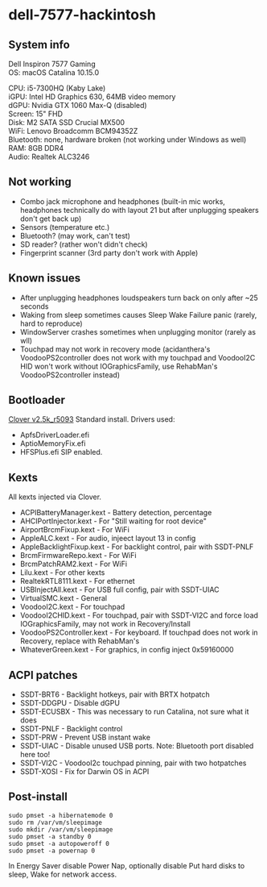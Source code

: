 # dell-7577-hackintosh

## System info
Dell Inspiron 7577 Gaming  
OS: macOS Catalina 10.15.0

CPU: i5-7300HQ (Kaby Lake)  
iGPU: Intel HD Graphics 630, 64MB video memory  
dGPU: Nvidia GTX 1060 Max-Q (disabled)  
Screen: 15" FHD  
Disk: M2 SATA SSD Crucial MX500  
WiFi: Lenovo Broadcomm BCM94352Z  
Bluetooth: none, hardware broken (not working under Windows as well)  
RAM: 8GB DDR4  
Audio: Realtek ALC3246  

## Not working
* Combo jack microphone and headphones (built-in mic works, headphones technically do with layout 21 but after unplugging speakers don't get back up)
* Sensors (temperature etc.)
* Bluetooth? (may work, can't test)
* SD reader? (rather won't didn't check)
* Fingerprint scanner (3rd party don't work with Apple)

## Known issues
* After unplugging headphones loudspeakers turn back on only after ~25 seconds
* Waking from sleep sometimes causes Sleep Wake Failure panic (rarely, hard to reproduce)
* WindowServer crashes sometimes when unplugging monitor (rarely as wll)
* Touchpad may not work in recovery mode (acidanthera's VoodooPS2controller does not work with my touchpad and VoodooI2C HID won't work without IOGraphicsFamily, use RehabMan's VoodooPS2controller instead)

## Bootloader
[Clover v2.5k_r5093](https://github.com/Dids/clover-builder/releases)
Standard install. Drivers used:
* ApfsDriverLoader.efi
* AptioMemoryFix.efi
* HFSPlus.efi
SIP enabled.

## Kexts
All kexts injected via Clover.
* ACPIBatteryManager.kext - Battery detection, percentage
* AHCIPortInjector.kext - For "Still waiting for root device"
* AirportBrcmFixup.kext - For WiFi
* AppleALC.kext - For audio, injeect layout 13 in config
* AppleBacklightFixup.kext - For backlight control, pair with SSDT-PNLF
* BrcmFirmwareRepo.kext - For WiFi
* BrcmPatchRAM2.kext - For WiFi
* Lilu.kext - For other kexts
* RealtekRTL8111.kext - For ethernet
* USBInjectAll.kext - For USB full config, pair with SSDT-UIAC
* VirtualSMC.kext - General
* VoodooI2C.kext - For touchpad
* VoodooI2CHID.kext - For touchpad, pair with SSDT-VI2C and force load IOGraphicsFamily, may not work in Recovery/Install
* VoodooPS2Controller.kext - For keyboard. If touchpad does not work in Recovery, replace with RehabMan's
* WhateverGreen.kext - For graphics, in config inject 0x59160000

## ACPI patches
* SSDT-BRT6 - Backlight hotkeys, pair with BRTX hotpatch
* SSDT-DDGPU - Disable dGPU
* SSDT-ECUSBX - This was necessary to run Catalina, not sure what it does
* SSDT-PNLF - Backlight control
* SSDT-PRW - Prevent USB instant wake
* SSDT-UIAC - Disable unused USB ports. Note: Bluetooth port disabled here too!
* SSDT-VI2C - VoodooI2c touchpad pinning, pair with two hotpatches
* SSDT-XOSI - Fix for Darwin OS in ACPI

## Post-install
```
sudo pmset -a hibernatemode 0
sudo rm /var/vm/sleepimage
sudo mkdir /var/vm/sleepimage
sudo pmset -a standby 0
sudo pmset -a autopoweroff 0
sudo pmset -a powernap 0
```
In Energy Saver disable Power Nap, optionally disable Put hard disks to sleep, Wake for network access.